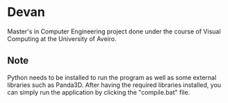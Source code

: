 # Devan

Master's in Computer Engineering project done under the course of Visual Computing at the University of Aveiro.

## Note

Python needs to be installed to run the program as well as some external libraries such as Panda3D.
After having the required libraries installed, you can simply run the application by clicking the "compile.bat" file.